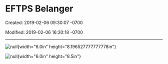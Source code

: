 # EFTPS Belanger

Created: 2019-02-06 09:30:07 -0700

Modified: 2019-02-06 16:30:18 -0700

---

![null](../media/Pages-EFTPS-Belanger-image1.jpg){width="6.0in" height="8.196527777777778in"}

![null](../media/Pages-EFTPS-Belanger-image2.jpg){width="6.0in" height="8.5in"}
